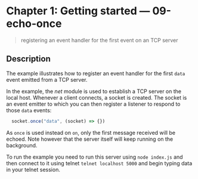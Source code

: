# Chapter 1: Getting started &mdash; 09-echo-once
> registering an event handler for the first event on an TCP server

## Description
The example illustrates how to register an event handler for the first `data` event emitted from a TCP server.

In the example, the *net* module is used to establish a TCP server on the local host. Whenever a client connects, a socket is created. The socket is an event emitter to which you can then register a listener to respond to those `data` events:
```javascript
  socket.once("data", (socket) => {})
```

As `once` is used instead on `on`, only the first message received will be echoed. Note however that the server itself will keep running on the background.

To run the example you need to run this server using `node index.js` and then connect to it using telnet `telnet localhost 5000` and begin typing data in your telnet session.
